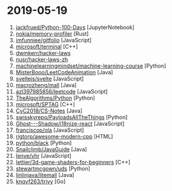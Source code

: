 # 2019-05-19

1. [jackfrued/Python-100-Days](https://github.com/jackfrued/Python-100-Days "Python - 100天从新手到大师") [JupyterNotebook]
2. [nokia/memory-profiler](https://github.com/nokia/memory-profiler "") [Rust]
3. [imfunniee/gitfolio](https://github.com/imfunniee/gitfolio "personal website + blog for every github user") [JavaScript]
4. [microsoft/terminal](https://github.com/microsoft/terminal "The new Windows Terminal, and the original Windows console host -- all in the same place!") [C++]
5. [dwmkerr/hacker-laws](https://github.com/dwmkerr/hacker-laws "💻📖 Laws, Theories, Principles and Patterns that developers will find useful.") 
6. [nusr/hacker-laws-zh](https://github.com/nusr/hacker-laws-zh "💻📖 Laws, Theories, Principles and Patterns that developers will find useful. (对开发人员有用的定律、理论、原则和模式。)") 
7. [machinelearningmindset/machine-learning-course](https://github.com/machinelearningmindset/machine-learning-course "💬 Machine Learning Course with Python") [Python]
8. [MisterBooo/LeetCodeAnimation](https://github.com/MisterBooo/LeetCodeAnimation "Demonstrate all the questions on LeetCode in the form of animation.（用动画的形式呈现解LeetCode题目的思路）") [Java]
9. [sveltejs/svelte](https://github.com/sveltejs/svelte "Cybernetically enhanced web apps") [JavaScript]
10. [macrozheng/mall](https://github.com/macrozheng/mall "mall项目是一套电商系统，包括前台商城系统及后台管理系统，基于SpringBoot+MyBatis实现。 前台商城系统包含首页门户、商品推荐、商品搜索、商品展示、购物车、订单流程、会员中心、客户服务、帮助中心等模块。 后台管理系统包含商品管理、订单管理、会员管理、促销管理、运营管理、内容管理、统计报表、财务管理、权限管理、设置等模块。") [Java]
11. [azl397985856/leetcode](https://github.com/azl397985856/leetcode "LeetCode Solutions: A Record of My Problem Solving Journey.( leetcode题解，记录自己的leetcode解题之路。)") [JavaScript]
12. [TheAlgorithms/Python](https://github.com/TheAlgorithms/Python "All Algorithms implemented in Python") [Python]
13. [microsoft/SPTAG](https://github.com/microsoft/SPTAG "A distributed approximate nearest neighborhood search (ANN) library which provides a high quality vector index build, search and distributed online serving toolkits for large scale vector search scenario.") [C++]
14. [CyC2018/CS-Notes](https://github.com/CyC2018/CS-Notes "📚 技术面试必备基础知识、Leetcode 题解、后端面试、Java 面试、春招、秋招、操作系统、计算机网络、系统设计") [Java]
15. [swisskyrepo/PayloadsAllTheThings](https://github.com/swisskyrepo/PayloadsAllTheThings "A list of useful payloads and bypass for Web Application Security and Pentest/CTF") [Python]
16. [Ghost---Shadow/i18nize-react](https://github.com/Ghost---Shadow/i18nize-react "Internationalize react apps within a lunch break") [JavaScript]
17. [franciscop/ola](https://github.com/franciscop/ola "🌊 Smooth animation library for interpolating numbers") [JavaScript]
18. [rigtorp/awesome-modern-cpp](https://github.com/rigtorp/awesome-modern-cpp "A collection of resources on modern C++") [HTML]
19. [python/black](https://github.com/python/black "The uncompromising Python code formatter") [Python]
20. [Snailclimb/JavaGuide](https://github.com/Snailclimb/JavaGuide "【Java学习+面试指南】 一份涵盖大部分Java程序员所需要掌握的核心知识。") [Java]
21. [lenve/vhr](https://github.com/lenve/vhr "微人事是一个前后端分离的人力资源管理系统，项目采用SpringBoot+Vue开发。") [JavaScript]
22. [lettier/3d-game-shaders-for-beginners](https://github.com/lettier/3d-game-shaders-for-beginners "🎮 A step-by-step guide on how to implement SSAO, depth of field, lighting, normal mapping, and more for your 3D game.") [C++]
23. [stewartmcgown/uds](https://github.com/stewartmcgown/uds "Unlimited Drive Storage by splitting binary files into base64") [Python]
24. [linlinjava/litemall](https://github.com/linlinjava/litemall "又一个小商城。litemall = Spring Boot后端 + Vue管理员前端 + 微信小程序用户前端 + Vue用户移动端") [Java]
25. [knqyf263/trivy](https://github.com/knqyf263/trivy "A Simple and Comprehensive Vulnerability Scanner for Containers, Suitable for CI") [Go]
